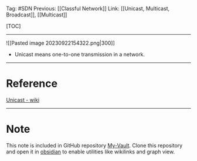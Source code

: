 Tag: #SDN 
Previous: [[Classful Network]]
Link: [[Unicast, Multicast, Broadcast]], [[Multicast]]

[TOC]

---

![[Pasted image 20230922154322.png|300]]

- Unicast means one-to-one transmission in a network.

---

# Reference

[Unicast - wiki](https://en.wikipedia.org/wiki/Unicast)

---

# Note

This note is included in GitHub repository [My-Vault](https://github.com/LittleD3092/My-Vault.git). Clone this repository and open it in [obsidian](https://obsidian.md/) to enable utilities like wikilinks and graph view.
